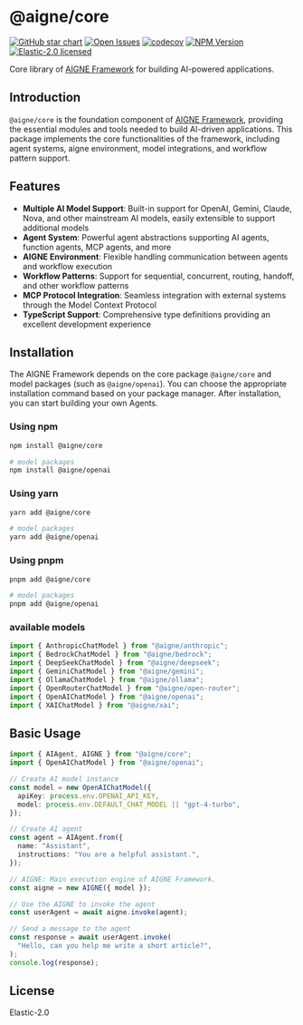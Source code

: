 # @aigne/core

[![GitHub star chart](https://img.shields.io/github/stars/AIGNE-io/aigne-framework?style=flat-square)](https://star-history.com/#AIGNE-io/aigne-framework)
[![Open Issues](https://img.shields.io/github/issues-raw/AIGNE-io/aigne-framework?style=flat-square)](https://github.com/AIGNE-io/aigne-framework/issues)
[![codecov](https://codecov.io/gh/AIGNE-io/aigne-framework/graph/badge.svg?token=DO07834RQL)](https://codecov.io/gh/AIGNE-io/aigne-framework)
[![NPM Version](https://img.shields.io/npm/v/@aigne/core)](https://www.npmjs.com/package/@aigne/core)
[![Elastic-2.0 licensed](https://img.shields.io/npm/l/@aigne/core)](https://github.com/AIGNE-io/aigne-framework/blob/main/LICENSE)

Core library of [AIGNE Framework](https://github.com/AIGNE-io/aigne-framework) for building AI-powered applications.

## Introduction

`@aigne/core` is the foundation component of [AIGNE Framework](https://github.com/AIGNE-io/aigne-framework), providing the essential modules and tools needed to build AI-driven applications. This package implements the core functionalities of the framework, including agent systems, aigne environment, model integrations, and workflow pattern support.

## Features

* **Multiple AI Model Support**: Built-in support for OpenAI, Gemini, Claude, Nova, and other mainstream AI models, easily extensible to support additional models
* **Agent System**: Powerful agent abstractions supporting AI agents, function agents, MCP agents, and more
* **AIGNE Environment**: Flexible handling communication between agents and workflow execution
* **Workflow Patterns**: Support for sequential, concurrent, routing, handoff, and other workflow patterns
* **MCP Protocol Integration**: Seamless integration with external systems through the Model Context Protocol
* **TypeScript Support**: Comprehensive type definitions providing an excellent development experience

## Installation

The AIGNE Framework depends on the core package `@aigne/core` and model packages (such as `@aigne/openai`). You can choose the appropriate installation command based on your package manager. After installation, you can start building your own Agents.

### Using npm

```bash
npm install @aigne/core

# model packages
npm install @aigne/openai
```

### Using yarn

```bash
yarn add @aigne/core

# model packages
yarn add @aigne/openai
```

### Using pnpm

```bash
pnpm add @aigne/core

# model packages
pnpm add @aigne/openai
```

### available models

```typescript
import { AnthropicChatModel } from "@aigne/anthropic";
import { BedrockChatModel } from "@aigne/bedrock";
import { DeepSeekChatModel } from "@aigne/deepseek";
import { GeminiChatModel } from "@aigne/gemini";
import { OllamaChatModel } from "@aigne/ollama";
import { OpenRouterChatModel } from "@aigne/open-router";
import { OpenAIChatModel } from "@aigne/openai";
import { XAIChatModel } from "@aigne/xai";
```

## Basic Usage

```typescript
import { AIAgent, AIGNE } from "@aigne/core";
import { OpenAIChatModel } from "@aigne/openai";

// Create AI model instance
const model = new OpenAIChatModel({
  apiKey: process.env.OPENAI_API_KEY,
  model: process.env.DEFAULT_CHAT_MODEL || "gpt-4-turbo",
});

// Create AI agent
const agent = AIAgent.from({
  name: "Assistant",
  instructions: "You are a helpful assistant.",
});

// AIGNE: Main execution engine of AIGNE Framework.
const aigne = new AIGNE({ model });

// Use the AIGNE to invoke the agent
const userAgent = await aigne.invoke(agent);

// Send a message to the agent
const response = await userAgent.invoke(
  "Hello, can you help me write a short article?",
);
console.log(response);
```

## License

Elastic-2.0
